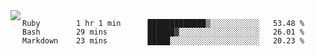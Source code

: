 

<a href="https://github.com/anuraghazra/github-readme-stats">
  <img align="left" src="https://github-readme-stats.vercel.app/api?username=kfly8&count_private=true&show_icons=true&theme=calm" />
</a>


<!--START_SECTION:waka-->
```text
Ruby        1 hr 1 min      █████████████▒░░░░░░░░░░░   53.48 % 
Bash        29 mins         ██████▓░░░░░░░░░░░░░░░░░░   26.01 % 
Markdown    23 mins         █████░░░░░░░░░░░░░░░░░░░░   20.23 % 
```
<!--END_SECTION:waka-->
